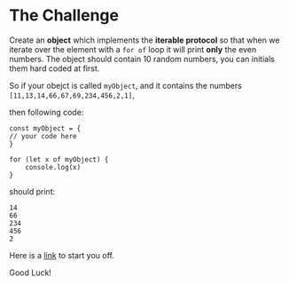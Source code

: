 # The Challenge

Create an **object** which implements the **iterable protocol** so that when we iterate over the element with a `for of` loop it will print **only** the even numbers.
The object should contain 10 random numbers, you can initials them hard coded at first.


So if your obejct is called `myObject`, and it contains the numbers ``[11,13,14,66,67,69,234,456,2,1]``, 

then following code:
```
const myObject = {
// your code here
}

for (let x of myObject) {
    console.log(x)
}
```

should print:
```
14
66
234
456
2
```



Here is a [link](https://developer.mozilla.org/en-US/docs/Web/JavaScript/Reference/Iteration_protocols) to start you off.

Good Luck!